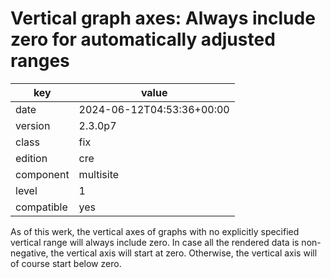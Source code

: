 [//]: # (werk v2)
# Vertical graph axes: Always include zero for automatically adjusted ranges

key        | value
---------- | ---
date       | 2024-06-12T04:53:36+00:00
version    | 2.3.0p7
class      | fix
edition    | cre
component  | multisite
level      | 1
compatible | yes

As of this werk, the vertical axes of graphs with no explicitly specified vertical range will always
include zero. In case all the rendered data is non-negative, the vertical axis will start at zero.
Otherwise, the vertical axis will of course start below zero.
